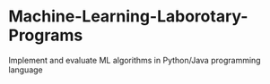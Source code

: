 # Machine-Learning-Laborotary-Programs
Implement and evaluate ML algorithms in Python/Java programming language
